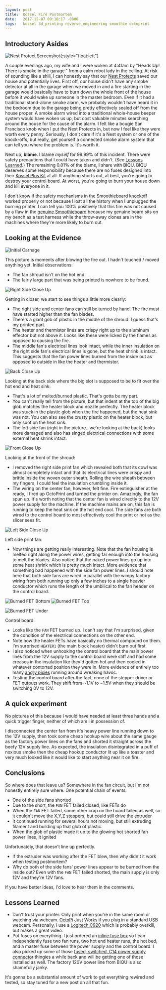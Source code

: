 ```yaml
---
layout: post
title:  Kossel Fire Postmortem
date:   2017-12-07 09:10:17 -0800
tags:   kossel 3d_printing reverse_engineering smoothie octoprint
---
```

## Introductory Asides

![Nest Protect Screenshot](/assets/IMG_4478.JPG){:style="float:left"} 

A couple evenings ago, my wife and I were woken at 4:41am by "Heads Up!  There is smoke in the garage." from a calm robot lady in the ceiling.  At risk of sounding like a shill, I can honestly say that our [Nest Protects](http://amzn.to/2BdNckI) saved our house and potentially lives.  First off, our house didn't have any smoke detector at all in the garage when we moved in and a fire starting in the garage would basically have to burn down the whole front of the house before it would wake up someone in the master bedroom.  Even if it had a traditional stand-alone smoke alarm, we probably wouldn't have heard it in the bedroom due to the garage being pretty effectively sealed off from the house proper.  A smoke alarm wired into a traditional whole-house beeper system would have woken us up, but cost valuable minutes searching around the house for the cause of the alarm.  I felt like a bougie San Francisco knob when I put the Nest Protects in, but now I feel like they were worth every penny.  Seriously, I don't care if it's a Nest system or one of the knock-offs, but really, get yourself a connected smoke alarm system that can tell you where the problem is.  It's worth it.

Next up, **blame**.  I blame _myself_ for 99.99% of this incident.  There were safety precautions that I could have taken and didn't.  (See [Lessons Learned](#lessons_learned).)  The remaining 0.01% of the blame, I share with BIQU.  BIQU deserves some responsibility because there are no fuses designed into their [Kossel Plus Kit](http://amzn.to/2BRgDWO) at all.  If anything shorts out, at best, you're going to destroy your control board.  At worst, you're going to burn your house down and kill everyone in it.

I don't know if the safety mechanisms in the Smoothieboard [knockoff](http://amzn.to/2iD2ILH) worked properly or not because I lost all the history when I unplugged the burning printer.  I can tell you 100% positively that this fire was not caused by a flaw in the [genuine Smoothieboard](http://smoothieware.org/smoothieboard) because my genuine board sits on my bench as a test harness while the throw-away clones are in the machines where they're more likely to burn out.

## Looking at the Evidence

![Initial Carnage](/assets/IMG_4451.JPG)

This picture is moments after blowing the fire out.  I hadn't touched / moved anything yet.  Initial observations:
* The fan shroud isn't on the hot end.
* The fairly large part that was being printed is nowhere to be found.

![Right Side Close Up](/assets/IMG_4458.JPG)

Getting in closer, we start to see things a little more clearly:
* The right side and center fans can still be turned by hand.  The fire must have started higher than the fan blades.
* There's a giant gob of plastic in the middle of the shroud.  I guess that's my printed part.
* The heater and thermistor lines are crispy right up to the aluminum effector but not above it.  Looks like these were licked by the flames as opposed to causing the fire.
* The middle fan's electrical lines look intact, while the inner insulation on the right side fan's electrical lines is gone, but the heat shrink is intact.  This suggests that the fan power lines burned from the inside out as opposed to outside in like the heater and thermistor.

![Back Close Up](/assets/IMG_4459.JPG)

Looking at the back side where the big slot is supposed to be to fit over the hot end and heat sink:
* That's a lot of melted/burned plastic.  That's gotta be my part.
* You can't really tell from the picture, but that indent at the top of the big glob matches the heater block and nozzle perfectly.  The heater block was stuck in the plastic glob when the fire happened, but the heat sink was not.  You can also see the crusty plastic on the heater block, but only soot on the heat sink.
* The left side fan (right in the picture...we're looking at the back) looks more damaged and also has singed electrical connections with some external heat shrink intact.

![Front Close Up](/assets/IMG_4462.JPG)

Looking at the front of the shroud:
* I removed the right side print fan which revealed both that its cowl was almost completely intact and that its electrical lines were crispy and brittle inside the woven outer sheath.  Rolling the wire sheath between my fingers, I could feel the insulation crumbling inside it.
* The wiring on the center fan, however, felt fine.  Fire extinguisher at the ready, I fired up OctoPrint and turned the printer on.  Amazingly, the fan spun up.  It's worth noting that the center fan is wired directly to the 12V power supply for the machine.  If the machine mains are on, this fan is running to keep the heat sink on the hot end cool.  The side fans are both wired to the control board to most effectively cool the print or not as the slicer sees fit.

![Left Side Close Up](/assets/IMG_4463.JPG)

Left side print fan:
* Now things are getting really interesting.  Note that the fan housing is melted right along the power wires, getting far enough into the housing to melt the blades.  Also notice that the naked power lines go up into some heat shrink which is pretty much intact.  More evidence that something bad happened with the side fan power lines.  I should note here that both side fans are wired in parallel with the wimpy factory wiring from both running up only a few inches to a single heavier conductor which runs the length of the umbilical to the fan header on the control board.

![Burned FET Bottom](/assets/IMG_4475.JPG) ![Burned FET Top](/assets/IMG_4476.JPG)

![Burned FET Under](/assets/IMG_4477.JPG)

Control board:
* Looks like the `FAN` FET burned up.  I can't say that I'm surprised, given the condition of the electrical connections on the other end.  
* Note how the heater FETs have basically no thermal compound on them.  I'm surprised `HEATER1` (the main block heater) didn't burn out first.
* I also noticed when unhooking the control board that the main power lines from the 12V supply to the control board were stiff and had some creases in the insulation like they'd gotten hot and then cooled in whatever contorted position they were in.  More evidence of entirely too many [angry pixies](https://www.avespeak.com/index.php?title=Pixie) running around wreaking havoc.
* Testing the control board after the fact, none of the stepper driver or FET outputs work.  They shift from ~1.1V to ~1.5V when they should be switching 0V to 12V.

## A quick experiment

No pictures of this because I would have needed at least three hands and a quick trigger finger, neither of which am I in possession of.

I disconnected the center fan from it's heavy power line running down to the 12V supply, then took some cheap hookup wire about the same gauge as the factory power lines on the fans and shorted it straight across the beefy 12V supply line.  As expected, the insulation disintegrated in a puff of noxious smoke then the cheap hookup conductor lit up like a toaster and very much looked like it would like to start anything near it on fire.

## Conclusions

So where does that leave us?  Somewhere in the fan circuit, but I'm not honestly entirely sure where.  One potential chain of events:
* One of the side fans shorted
* Due to the short, the `FAN` FET failed closed, like FETs do
* When the `FAN` FET failed, some other crap on the board failed as well, so it couldn't move the X,Y,Z steppers, but could still drive the extruder
* It continued running for several hours not moving, but still extruding filament and building up that glob of plastic.  
* When the glob of plastic made it up to the glowing hot shorted fan power lines, it ignited

Unfortunately, that doesn't line up perfectly.
* If the extruder was working after the FET blew, then why didn't it work when testing postmortem?
* Why do both of the side fans' power lines appear to be burned from the inside out?  Even with the `FAN` FET failed shorted, the main supply is only 12V and they're 12V fans.

If you have better ideas, I'd love to hear them in the comments.

<a name="lessons_learned"></a>
## Lessons Learned
* Don't trust your printer.  Only print when you're in the same room or watching via webcam.  [OctoPi](https://octopi.octoprint.org/) Just Works if you plug in a standard USB webcam.  Personally, I use a [Logitech C920](http://amzn.to/2kyBHgA) which is probably overkill, but makes a great video. 
* Put fuses on everything.  I just ordered an [inline fuse box](http://amzn.to/2kvy9eW) so I can independently fuse two fan runs, two hot end heater runs, the hot bed, and a master fuse between the power supply and the control board.  I also picked up some of those [fused, switched, C14 power supply connector](http://amzn.to/2kCTH9O) thingies a while back and will be getting one of those installed as well.  The factory 120V power line from BIQU is also shamefully janky.  

It's gonna be a substantial amount of work to get everything rewired and tested, so stay tuned for a new post on all that fun.
